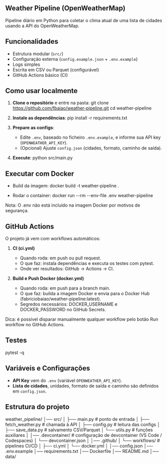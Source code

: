 ## Weather Pipeline (OpenWeatherMap)

Pipeline diário em Python para coletar o clima atual de uma lista de cidades usando a API do OpenWeatherMap.

## Funcionalidades
- Estrutura modular (`src/`)
- Configuração externa (`config.example.json` + `.env.example`)
- Logs simples
- Escrita em CSV ou Parquet (configurável)
- GitHub Actions básico (CI)

## Como usar localmente
1. **Clone o repositório** e entre na pasta:
   git clone https://github.com/fbaiao/weather-pipeline.git
   cd weather-pipeline

2. **Instale as dependências**:
   pip install -r requirements.txt

3. **Prepare as configs**:
   - Edite `.env`, baseado no ficheiro `.env.example`, e informe sua API key (`OPENWEATHER_API_KEY`).
   - (Opcional) Ajuste `config.json` (cidades, formato, caminho de saída).
     
4. **Execute**:
   python src/main.py

## Executar com Docker
- Build da imagem:
   docker build -t weather-pipeline .

- Rodar o container:
   docker run --rm --env-file .env weather-pipeline

Nota: O .env não está incluído na imagem Docker por motivos de segurança.

## GitHub Actions

O projeto já vem com workflows automáticos:

1. **CI (ci.yml)**

   - Quando roda: em push ou pull request.
   - O que faz: instala dependências e executa os testes com pytest.
   - Onde ver resultados: GitHub → Actions → CI.

2. **Build e Push Docker (docker.yml)**
   - Quando roda: em push para a branch main.
   - O que faz: builda a imagem Docker e envia para o Docker Hub (fabriciobaiao/weather-pipeline:latest).
   - Segredos necessários: DOCKER_USERNAME e DOCKER_PASSWORD no GitHub Secrets.

Dica: é possível disparar manualmente qualquer workflow pelo botão Run workflow no GitHub Actions.

## Testes
pytest -q

## Variáveis e Configurações
- **API Key** vem do `.env` (variável `OPENWEATHER_API_KEY`).
- **Lista de cidades**, unidades, formato de saída e caminho são definidos em `config.json`.


## Estrutura do projeto

weather_pipeline/
│── src/
│   ├── main.py            # ponto de entrada
│   ├── fetch_weather.py   # chamada à API
│   ├── config.py          # leitura das configs
│   ├── save_data.py       # salvamento CSV/Parquet
│   └── utils.py           # funções auxiliares
│
│── .devcontainer/         # configuração de devcontainer (VS Code / Codespaces)
│   └── devcontainer.json
│
│── .github/
│   └── workflows/         # pipelines CI/CD
│       ├── ci.yml
│       └── docker.yml
│
│── config.json
│── .env.example
│── requirements.txt
│── Dockerfile
│── README.md
│── data/

